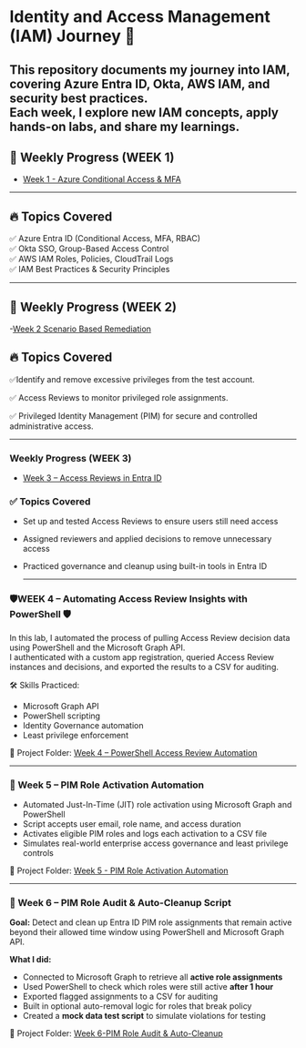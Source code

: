 # Identity and Access Management (IAM) Journey 🚀  

This repository documents my journey into IAM, covering Azure Entra ID, Okta, AWS IAM, and security best practices.  
Each week, I explore new IAM concepts, apply hands-on labs, and share my learnings.  
---

## 📂 Weekly Progress  (WEEK 1)
- [Week 1 - Azure Conditional Access & MFA](week-1-iam)  

---

## 🔥 Topics Covered  
✅ Azure Entra ID (Conditional Access, MFA, RBAC)  
✅ Okta SSO, Group-Based Access Control  
✅ AWS IAM Roles, Policies, CloudTrail Logs  
✅ IAM Best Practices & Security Principles  

---

## 📂 Weekly Progress (WEEK 2)
-[Week 2 Scenario Based Remediation](https://github.com/Ingrambtp3/IAM--PROJECTS/tree/main/Week%202#readme)

## 🔥 Topics Covered  
✅Identify and remove excessive privileges from the test account.

✅ Access Reviews to monitor privileged role assignments.

✅ Privileged Identity Management (PIM) for secure and controlled administrative access.

---

### Weekly Progress (WEEK 3)
- [Week 3 – Access Reviews in Entra ID](https://github.com/Ingrambtp3/IAM--PROJECTS/tree/main/Week%203%20Access%20Reviews)
### ✅ Topics Covered
- Set up and tested Access Reviews to ensure users still need access
- Assigned reviewers and applied decisions to remove unnecessary access
- Practiced governance and cleanup using built-in tools in Entra ID

  ---
  
### 🛡️WEEK 4 – Automating Access Review Insights with PowerShell 🛡️

In this lab, I automated the process of pulling Access Review decision data using PowerShell and the Microsoft Graph API.  
I authenticated with a custom app registration, queried Access Review instances and decisions, and exported the results to a CSV for auditing.

🛠️ Skills Practiced:
- Microsoft Graph API
- PowerShell scripting
- Identity Governance automation
- Least privilege enforcement

📁 Project Folder: [Week 4 – PowerShell Access Review Automation](https://github.com/Ingrambtp3/IAM--PROJECTS/tree/main/WEEK%204%20Automation)

---

### 🔐 Week 5 – PIM Role Activation Automation
- Automated Just-In-Time (JIT) role activation using Microsoft Graph and PowerShell  
- Script accepts user email, role name, and access duration  
- Activates eligible PIM roles and logs each activation to a CSV file  
- Simulates real-world enterprise access governance and least privilege controls

📁 Project Folder: [Week 5 - PIM Role Activation Automation](https://github.com/Ingrambtp3/IAM--PROJECTS/tree/main/Week%205)

---

### 🔎 Week 6 – PIM Role Audit & Auto-Cleanup Script
**Goal:** Detect and clean up Entra ID PIM role assignments that remain active beyond their allowed time window using PowerShell and Microsoft Graph API.

**What I did:**
- Connected to Microsoft Graph to retrieve all **active role assignments**
- Used PowerShell to check which roles were still active **after 1 hour**
- Exported flagged assignments to a CSV for auditing
- Built in optional auto-removal logic for roles that break policy
- Created a **mock data test script** to simulate violations for testing

📁 Project Folder: [Week 6-PIM Role Audit & Auto-Cleanup](https://github.com/Ingrambtp3/IAM--PROJECTS/tree/main/Week%206#readme)

